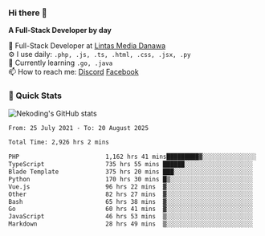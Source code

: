 ### Hi there 👋

**A Full-Stack Developer by day**

🔭 Full-Stack Developer at [Lintas Media Danawa](https://www.lintasmediadanawa.com/)  
⚙️ I use daily: `.php, .js, .ts, .html, .css, .jsx, .py`  
🌱 Currently learning `.go, .java`  
📫 How to reach me: [Discord](https://discordapp.com/users/984448732999327766)  [Facebook](https://fb.me/tyvandi)  

### 🚀 Quick Stats  

![Nekoding's GitHub stats](https://github-readme-stats.vercel.app/api?username=nekoding&show_icons=true)

<!--START_SECTION:waka-->

```txt
From: 25 July 2021 - To: 20 August 2025

Total Time: 2,926 hrs 2 mins

PHP                        1,162 hrs 41 mins█████████▓░░░░░░░░░░░░░░░   38.65 %
TypeScript                 735 hrs 55 mins ██████░░░░░░░░░░░░░░░░░░░   24.46 %
Blade Template             375 hrs 20 mins ███░░░░░░░░░░░░░░░░░░░░░░   12.48 %
Python                     170 hrs 30 mins █▒░░░░░░░░░░░░░░░░░░░░░░░   05.67 %
Vue.js                     96 hrs 22 mins  ▓░░░░░░░░░░░░░░░░░░░░░░░░   03.20 %
Other                      82 hrs 27 mins  ▓░░░░░░░░░░░░░░░░░░░░░░░░   02.74 %
Bash                       65 hrs 38 mins  ▓░░░░░░░░░░░░░░░░░░░░░░░░   02.18 %
Go                         60 hrs 41 mins  ▓░░░░░░░░░░░░░░░░░░░░░░░░   02.02 %
JavaScript                 46 hrs 53 mins  ▒░░░░░░░░░░░░░░░░░░░░░░░░   01.56 %
Markdown                   28 hrs 49 mins  ▒░░░░░░░░░░░░░░░░░░░░░░░░   00.96 %
```

<!--END_SECTION:waka-->

<!--
**nekoding/nekoding** is a ✨ _special_ ✨ repository because its `README.md` (this file) appears on your GitHub profile.

Here are some ideas to get you started:

- 🔭 I’m currently working on ...
- 🌱 I’m currently learning ...
- 👯 I’m looking to collaborate on ...
- 🤔 I’m looking for help with ...
- 💬 Ask me about ...
- 📫 How to reach me: ...
- 😄 Pronouns: ...
- ⚡ Fun fact: ...
-->
